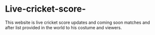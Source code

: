 # Live-cricket-score-
This website is live cricket score updates and coming soon matches and after list provided in the world to his  costume and viewers. 
